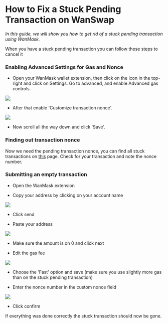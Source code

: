# How to Fix a Stuck Pending Transaction on WanSwap

_In this guide, we will show you how to get rid of a stuck pending transaction using WanMask._

When you have a stuck pending transaction you can follow these steps to cancel it

### Enabling Advanced Settings for Gas and Nonce

- Open your WanMask wallet extension, then click on the icon in the top-right and click on Settings. Go to advanced, and enable Advanced gas controls.  

![](../_media/Stucktrans1.png)

- After that enable 'Customize transaction nonce'.  
    
![](../_media/Stucktrans2.png)

- Now scroll all the way down and click 'Save'.

### Finding out transaction nonce

Now we need the pending transaction nonce, you can find all stuck transactions on [this](https://wanchain-txpool.vercel.app/) page. Check for your transaction and note the nonce number.

### Submitting an empty transaction

- Open the WanMask extension  

- Copy your address by clicking on your account name  

![](../_media/Stucktrans3.png)

- Click send  

- Paste your address  

![](../_media/Stucktrans4.png)

- Make sure the amount is on 0 and click next

- Edit the gas fee

![](../_media/Stucktrans5.png)  

- Choose the 'Fast' option and save (make sure you use slightly more gas than on the stuck pending transaction)

- Enter the nonce number in the custom nonce field

![](../_media/Stucktrans6.png)  

- Click confirm

If everything was done correctly the stuck transaction should now be gone.
